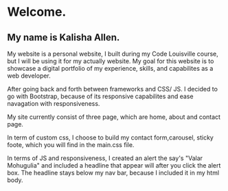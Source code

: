 
<h1>Welcome. </h1>
<h2> <strong>My name is Kalisha Allen.</strong></h2>

<p> My website is a personal website, I built during my Code Louisville course, but I will be using it for my actually website. My goal for this website is to showcase a digital portfolio of my experience, skills, and capabilites as a web developer.

<p>After going back and forth between frameworks and CSS/ JS. I decided to go with Bootstrap, because of its responsive capabilites and ease navagation with responsiveness. </p>
<p> My site currently consist of three page, which are home, about and contact page.</p>

<p>In term of custom css, I choose to build my contact form,carousel, sticky foote, which you will find in the main.css file.</p> 

<p>In terms of JS and responsiveness, I created an alert the say's "Valar Mohugulia" and included a headline that appear will after you click the alert box. The headline stays below my nav bar, because I included it in my html body.</p>